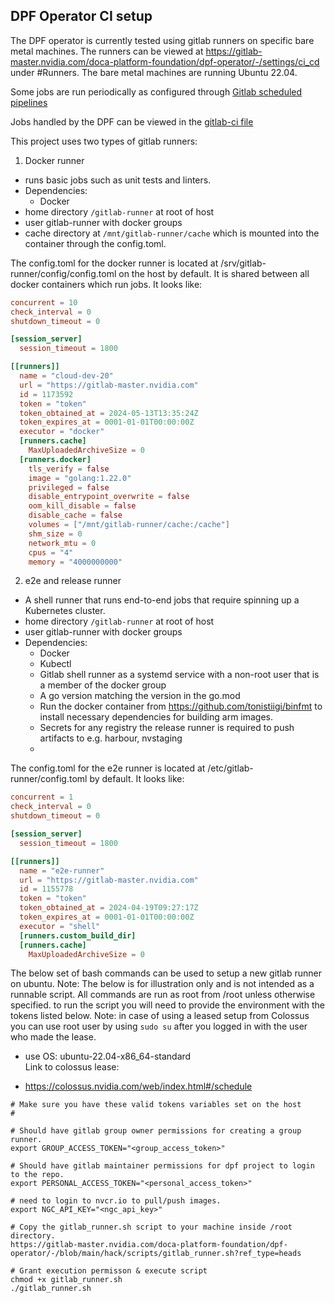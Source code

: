 ## DPF Operator CI setup

The DPF operator is currently tested using gitlab runners on specific bare metal machines. The runners can be viewed at https://gitlab-master.nvidia.com/doca-platform-foundation/dpf-operator/-/settings/ci_cd under #Runners.
The bare metal machines are running Ubuntu 22.04.

Some jobs are run periodically as configured through [Gitlab scheduled pipelines](https://gitlab-master.nvidia.com/doca-platform-foundation/dpf-operator/-/pipeline_schedules)

Jobs handled by the DPF can be viewed in the [gitlab-ci file](../../.gitlab-ci.yml)

This project uses two types of gitlab runners:
1) Docker runner
  - runs basic jobs such as unit tests and linters.
  - Dependencies:
    - Docker
  - home directory `/gitlab-runner` at root of host
  - user gitlab-runner with docker groups
  - cache directory at `/mnt/gitlab-runner/cache` which is mounted into the container through the config.toml.

The config.toml for the docker runner is located at /srv/gitlab-runner/config/config.toml on the host by default. It is shared between all docker containers which run jobs. It looks like:
```toml
concurrent = 10
check_interval = 0
shutdown_timeout = 0

[session_server]
  session_timeout = 1800

[[runners]]
  name = "cloud-dev-20"
  url = "https://gitlab-master.nvidia.com"
  id = 1173592
  token = "token"
  token_obtained_at = 2024-05-13T13:35:24Z
  token_expires_at = 0001-01-01T00:00:00Z
  executor = "docker"
  [runners.cache]
    MaxUploadedArchiveSize = 0
  [runners.docker]
    tls_verify = false
    image = "golang:1.22.0"
    privileged = false
    disable_entrypoint_overwrite = false
    oom_kill_disable = false
    disable_cache = false
    volumes = ["/mnt/gitlab-runner/cache:/cache"]
    shm_size = 0
    network_mtu = 0
    cpus = "4"
    memory = "4000000000"
```

2) e2e and release runner
  - A shell runner that runs end-to-end jobs that require spinning up a Kubernetes cluster.
  - home directory `/gitlab-runner` at root of host
  - user gitlab-runner with docker groups
  - Dependencies:
    - Docker
    - Kubectl
    - Gitlab shell runner as a systemd service with a non-root user that is a member of the docker group
    - A go version matching the version in the go.mod
    - Run the docker container from https://github.com/tonistiigi/binfmt to install necessary dependencies for building arm images.
    - Secrets for any registry the release runner is required to push artifacts to e.g. harbour, nvstaging
    -
The config.toml for the e2e runner is located at /etc/gitlab-runner/config.toml by default. It looks like:
```toml
concurrent = 1
check_interval = 0
shutdown_timeout = 0

[session_server]
  session_timeout = 1800

[[runners]]
  name = "e2e-runner"
  url = "https://gitlab-master.nvidia.com"
  id = 1155778
  token = "token"
  token_obtained_at = 2024-04-19T09:27:17Z
  token_expires_at = 0001-01-01T00:00:00Z
  executor = "shell"
  [runners.custom_build_dir]
  [runners.cache]
    MaxUploadedArchiveSize = 0
```

The below set of bash commands can be used to setup a new gitlab runner on ubuntu.
Note: The below is for illustration only and is not intended as a runnable script.
All commands are run as root from /root unless otherwise specified.
to run the script you will need to provide the environment with the tokens listed below.
Note: in case of using a leased setup from Colossus you can use root user by using `sudo su`
after you logged in with the user who made the lease.
* use OS: ubuntu-22.04-x86_64-standard<br>
Link to colossus lease:<br>
- https://colossus.nvidia.com/web/index.html#/schedule

```shell
# Make sure you have these valid tokens variables set on the host
#

# Should have gitlab group owner permissions for creating a group runner.
export GROUP_ACCESS_TOKEN="<group_access_token>"

# Should have gitlab maintainer permissions for dpf project to login to the repo.
export PERSONAL_ACCESS_TOKEN="<personal_access_token>"

# need to login to nvcr.io to pull/push images.
export NGC_API_KEY="<ngc_api_key>"

# Copy the gitlab_runner.sh script to your machine inside /root directory.
https://gitlab-master.nvidia.com/doca-platform-foundation/dpf-operator/-/blob/main/hack/scripts/gitlab_runner.sh?ref_type=heads

# Grant execution permisson & execute script
chmod +x gitlab_runner.sh
./gitlab_runner.sh

```
